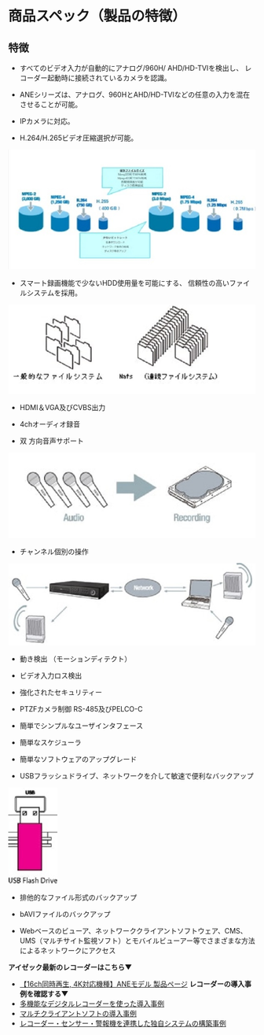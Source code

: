# 商品スペック（製品の特徴）

## 特徴

- すべてのビデオ入力が自動的にアナログ/960H/ AHD/HD-TVIを検出し、
レコーダー起動時に接続されているカメラを認識。  

- ANEシリーズは、アナログ、960HとAHD/HD-TVIなどの任意の入力を混在させることが可能。	   

- IPカメラに対応。  

- H.264/H.265ビデオ圧縮選択が可能。  

![](./images/recorder-specification/001.jpg)

- スマート録画機能で少ないHDD使用量を可能にする、
信頼性の高いファイルシステムを採用。


![](./images/recorder-specification/002.jpg)

- HDMI＆VGA及びCVBS出力   

- 4chオーディオ録音  

- 双 方向音声サポート

![](./images/recorder-specification/003.jpg)

- チャンネル個別の操作 	

![](./images/recorder-specification/004.jpg)

- 動き検出 （モーションディテクト）
 	
- ビデオ入力ロス検出 	 	
 	
- 強化されたセキュリティー	 	
 	
- PTZFカメラ制御 	RS-485及びPELCO-C
 	
- 簡単でシンプルなユーザインタフェース 	 	
 	
- 簡単なスケジューラ 	 	
 	
- 簡単なソフトウェアのアップグレード
 	
- USBフラッシュドライブ、ネットワークを介して敏速で便利なバックアップ 

![](./images/recorder-specification/005.jpg)

- 排他的なファイル形式のバックアップ 	 	
 	
- bAVIファイルのバックアップ 	 	
 	
- Webベースのビューア、ネットワーククライアントソフトウェア、CMS、UMS（マルチサイト監視ソフト）とモバイルビューアー等でさまざまな方法によるネットワークにアクセス


**アイゼック最新のレコーダーはこちら▼**
- [【16ch同時再生, 4K対応機種】ANEモデル 製品ページ](https://isecj.jp/recorder/recorder-ane)
**レコーダーの導入事例を確認する▼**
- [多機能なデジタルレコーダーを使った導入事例](https://isecj.jp/case/security-enhancement)
- [マルチクライアントソフトの導入事例](https://isecj.jp/case/netcafe-camera)
- [レコーダー・センサー・警報機を連携した独自システムの構築事例](https://isecj.jp/case/system-design)